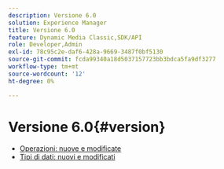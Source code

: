 ```yaml
---
description: Versione 6.0
solution: Experience Manager
title: Versione 6.0
feature: Dynamic Media Classic,SDK/API
role: Developer,Admin
exl-id: 78c95c2e-daf6-428a-9669-3487f0bf5130
source-git-commit: fcda99340a18d5037157723bb3bdca5fa9df3277
workflow-type: tm+mt
source-wordcount: '12'
ht-degree: 0%

---
```


# Versione 6.0{#version}

* [Operazioni: nuove e modificate](r-6-operations.md)
* [Tipi di dati: nuovi e modificati](r-6-types.md)
